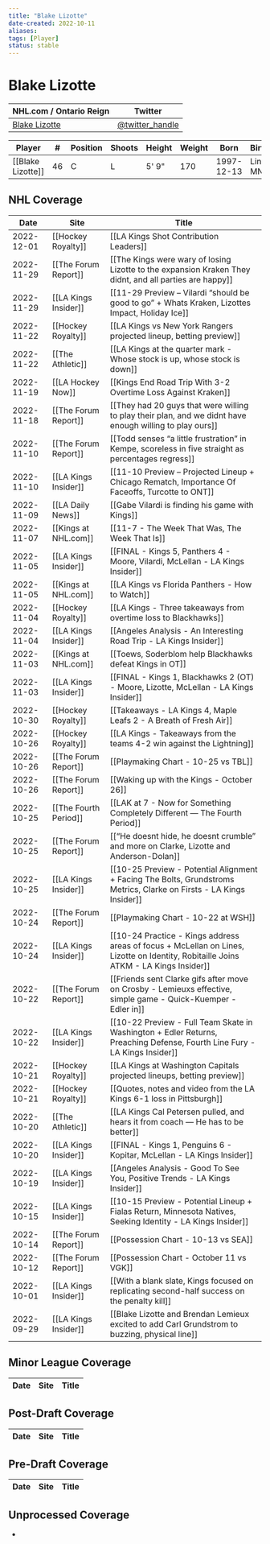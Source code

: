 ```yaml
---
title: "Blake Lizotte"
date-created: 2022-10-11
aliases: 
tags: [Player]
status: stable
---
```


# Blake Lizotte

| NHL.com / Ontario Reign                                                 | Twitter                                 |
| ----------------------------------------------------------------------- | --------------------------------------- |
|[Blake Lizotte](https://www.nhl.com/player/blake-lizotte-8481481) | [@twitter_handle](https://twitter.com/)

| Player            | \#  | Position | Shoots | Height | Weight | Born       | Birthplace         | Draft |
| ----------------- | --- | -------- | ------ | ------ | ------ | ---------- | ------------------ | ----- |
| [[Blake Lizotte]] | 46  | C        | L      | 5' 9"  | 170    | 1997-12-13 | Lindstrom, MN, USA | Undrafted      |

## NHL  Coverage
| Date       | Site                  | Title                                                                                                                                |
| ---------- | --------------------- | ------------------------------------------------------------------------------------------------------------------------------------ |
| 2022-12-01 | [[Hockey Royalty]]    | [[LA Kings Shot Contribution Leaders]]                                                                                               |
| 2022-11-29 | [[The Forum Report]]  | [[The Kings were wary of losing Lizotte to the expansion Kraken They didnt, and all parties are happy]]                              |
| 2022-11-29 | [[LA Kings Insider]]  | [[11-29 Preview – Vilardi “should be good to go” + Whats Kraken, Lizottes Impact, Holiday Ice]]                                      |
| 2022-11-22 | [[Hockey Royalty]]    | [[LA Kings vs New York Rangers projected lineup, betting preview]]                                                                   |
| 2022-11-22 | [[The Athletic]]      | [[LA Kings at the quarter mark - Whose stock is up, whose stock is down]]                                                            |
| 2022-11-19 | [[LA Hockey Now]]     | [[Kings End Road Trip With 3-2 Overtime Loss Against Kraken]]                                                                        |
| 2022-11-18 | [[The Forum Report]]  | [[They had 20 guys that were willing to play their plan, and we didnt have enough willing to play ours]]                             |
| 2022-11-10 | [[The Forum Report]]  | [[Todd senses “a little frustration” in Kempe, scoreless in five straight as percentages regress]]                                   |
| 2022-11-10 | [[LA Kings Insider]]  | [[11-10 Preview – Projected Lineup + Chicago Rematch, Importance Of Faceoffs, Turcotte to ONT]]                                      |
| 2022-11-09 | [[LA Daily News]]     | [[Gabe Vilardi is finding his game with Kings]]                                                                                      |
| 2022-11-07 | [[Kings at NHL.com]]  | [[11-7 - The Week That Was, The Week That Is]]                                                                                       |
| 2022-11-05 | [[LA Kings Insider]]  | [[FINAL - Kings 5, Panthers 4 - Moore, Vilardi, McLellan - LA Kings Insider]]                                                        |
| 2022-11-05 | [[Kings at NHL.com]]  | [[LA Kings vs Florida Panthers - How to Watch]]                                                                                      |
| 2022-11-04 | [[Hockey Royalty]]    | [[LA Kings - Three takeaways from overtime loss to Blackhawks]]                                                                      |
| 2022-11-04 | [[LA Kings Insider]]  | [[Angeles Analysis - An Interesting Road Trip - LA Kings Insider]]                                                                   |
| 2022-11-03 | [[Kings at NHL.com]]  | [[Toews, Soderblom help Blackhawks defeat Kings in OT]]                                                                              |
| 2022-11-03 | [[LA Kings Insider]]  | [[FINAL - Kings 1, Blackhawks 2 (OT) - Moore, Lizotte, McLellan - LA Kings Insider]]                                                 |
| 2022-10-30 | [[Hockey Royalty]]    | [[Takeaways - LA Kings 4, Maple Leafs 2 - A Breath of Fresh Air]]                                                                    |
| 2022-10-26 | [[Hockey Royalty]]    | [[LA Kings - Takeaways from the teams 4-2 win against the Lightning]]                                                                |
| 2022-10-26 | [[The Forum Report]]  | [[Playmaking Chart - 10-25 vs TBL]]                                                                                                  |
| 2022-10-26 | [[The Forum Report]]  | [[Waking up with the Kings - October 26]]                                                                                            |
| 2022-10-25 | [[The Fourth Period]] | [[LAK at 7 - Now for Something Completely Different — The Fourth Period]]                                                            |
| 2022-10-25 | [[The Forum Report]]  | [[“He doesnt hide, he doesnt crumble” and more on Clarke, Lizotte and Anderson-Dolan]]                                               |
| 2022-10-25 | [[LA Kings Insider]]  | [[10-25 Preview - Potential Alignment + Facing The Bolts, Grundstroms Metrics, Clarke on Firsts - LA Kings Insider]]                 |
| 2022-10-24 | [[The Forum Report]]  | [[Playmaking Chart - 10-22 at WSH]]                                                                                                  |
| 2022-10-24 | [[LA Kings Insider]]  | [[10-24 Practice - Kings address areas of focus + McLellan on Lines, Lizotte on Identity, Robitaille Joins ATKM - LA Kings Insider]] |
| 2022-10-22 | [[The Forum Report]]  | [[Friends sent Clarke gifs after move on Crosby - Lemieuxs effective, simple game - Quick-Kuemper - Edler in]]                       |
| 2022-10-22 | [[LA Kings Insider]]  | [[10-22 Preview - Full Team Skate in Washington + Edler Returns, Preaching Defense, Fourth Line Fury - LA Kings Insider]]            |
| 2022-10-21 | [[Hockey Royalty]]    | [[LA Kings at Washington Capitals projected lineups, betting preview]]                                                               |
| 2022-10-21 | [[Hockey Royalty]]    | [[Quotes, notes and video from the LA Kings 6-1 loss in Pittsburgh]]                                                                 |
| 2022-10-20 | [[The Athletic]]      | [[LA Kings Cal Petersen pulled, and hears it from coach — He has to be better]]                                                      |
| 2022-10-20 | [[LA Kings Insider]]  | [[FINAL - Kings 1, Penguins 6 - Kopitar, McLellan - LA Kings Insider]]                                                               |
| 2022-10-19 | [[LA Kings Insider]]  | [[Angeles Analysis - Good To See You, Positive Trends - LA Kings Insider]]                                                           |
| 2022-10-15 | [[LA Kings Insider]]  | [[10-15 Preview - Potential Lineup + Fialas Return, Minnesota Natives, Seeking Identity - LA Kings Insider]]                         |
| 2022-10-14 | [[The Forum Report]]  | [[Possession Chart - 10-13 vs SEA]]                                                                                                  |
| 2022-10-12 | [[The Forum Report]]  | [[Possession Chart - October 11 vs VGK]]                                                                                             |
| 2022-10-01 | [[LA Kings Insider]]  | [[With a blank slate, Kings focused on replicating second-half success on the penalty kill]]                                         |
| 2022-09-29 | [[LA Kings Insider]] | [[Blake Lizotte and Brendan Lemieux excited to add Carl Grundstrom to buzzing, physical line]]               |



## Minor League Coverage
Date | Site |  Title
---|---|---



## Post-Draft Coverage
Date | Site |  Title
---|---|---



## Pre-Draft Coverage
Date | Site |  Title
---|---|---


## Unprocessed Coverage
- 
